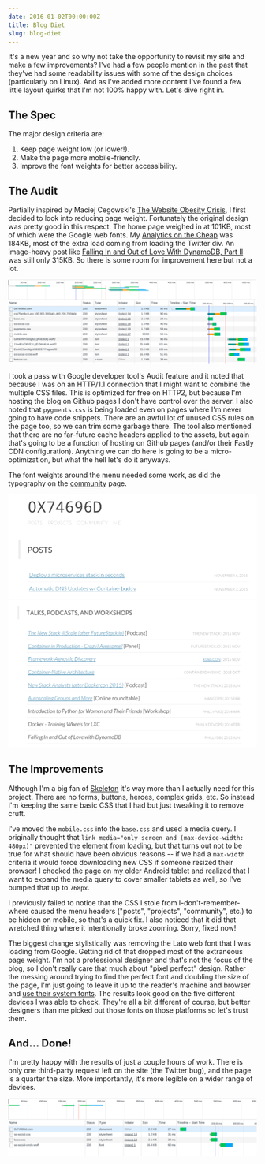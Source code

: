 ```yaml
---
date: 2016-01-02T00:00:00Z
title: Blog Diet
slug: blog-diet
---
```


It's a new year and so why not take the opportunity to revisit my site and make a few improvements? I've had a few people mention in the past that they've had some readability issues with some of the design choices (particularly on Linux). And as I've added more content I've found a few little layout quirks that I'm not 100% happy with. Let's dive right in.

## The Spec

The major design criteria are:

1. Keep page weight low (or lower!).
1. Make the page more mobile-friendly.
1. Improve the font weights for better accessibility.


## The Audit

Partially inspired by Maciej Cegowski's [The Website Obesity Crisis](http://idlewords.com/talks/website_obesity.htm), I first decided to look into reducing page weight. Fortunately the original design was pretty good in this respect. The home page weighed in at 101KB, most of which were the Google web fonts. My [Analytics on the Cheap](/posts/analytics-on-the-cheap) was 184KB, most of the extra load coming from loading the Twitter div. An image-heavy post like [Falling In and Out of Love With DynamoDB, Part II](posts/falling-in-and-out-of-love-with-dynamodb-part-ii/) was still only 315KB. So there is some room for improvement here but not a lot.

![Homepage waterfall diagram, before](/images/20160102/waterfall-before.png)


I took a pass with Google developer tool's Audit feature and it noted that because I was on an HTTP/1.1 connection that I might want to combine the multiple CSS files. This is optimized for free on HTTP2, but because I'm hosting the blog on Github pages I don't have control over the server. I also noted that `pygments.css` is being loaded even on pages where I'm never going to have code snippets. There are an awful lot of unused CSS rules on the page too, so we can trim some garbage there. The tool also mentioned that there are no far-future cache headers applied to the assets, but again that's going to be a function of hosting on Github pages (and/or their Fastly CDN configuration). Anything we can do here is going to be a micro-optimization, but what the hell let's do it anyways.

The font weights around the menu needed some work, as did the typography on the [community](/community.html) page.

![Menu, before](/images/20160102/menu-before.png)
![List of talks, before](/images/20160102/community-before.png)

## The Improvements

Although I'm a big fan of [Skeleton](http://getskeleton.com) it's way more than I actually need for this project. There are no forms, buttons, heroes, complex grids, etc. So instead I'm keeping the same basic CSS that I had but just tweaking it to remove cruft.

I've moved the `mobile.css` into the `base.css` and used a media query. I originally thought that `link media="only screen and (max-device-width: 480px)"` prevented the element from loading, but that turns out not to be true for what should have been obvious reasons -- if we had a `max-width` criteria it would force downloading new CSS if someone resized their browser! I checked the page on my older Android tablet and realized that I want to expand the media query to cover smaller tablets as well, so I've bumped that up to `768px`.

I previously failed to notice that the CSS I stole from I-don't-remember-where caused the menu headers ("posts", "projects", "community", etc.) to be hidden on mobile, so that's a quick fix. I also noticed that it did that wretched thing where it intentionally broke zooming. Sorry, fixed now!

The biggest change stylistically was removing the Lato web font that I was loading from Google. Getting rid of that dropped most of the extraneous page weight. I'm not a professional designer and that's not the focus of the blog, so I don't really care that much about "pixel perfect" design. Rather the messing around trying to find the perfect font and doubling the size of the page, I'm just going to leave it up to the reader's machine and browser and [use their system fonts](http://www.smashingmagazine.com/2015/11/using-system-ui-fonts-practical-guide/). The results look good on the five different devices I was able to check. They're all a bit different of course, but better designers than me picked out those fonts on those platforms so let's trust them.

## And... Done!

I'm pretty happy with the results of just a couple hours of work. There is only one third-party request left on the site (the Twitter bug), and the page is a quarter the size. More importantly, it's more legible on a wider range of devices.

![Homepage waterfall diagram, after](/images/20160102/waterfall-after.png)
